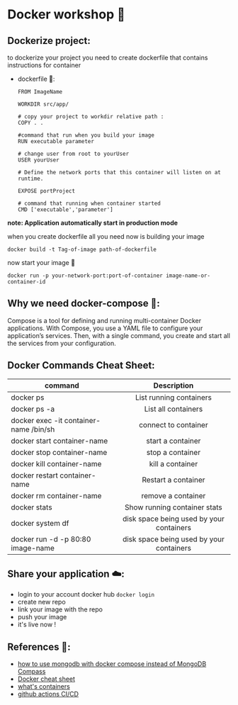 # Docker workshop 🦈

## Dockerize project:

to dockerize your project you need to create dockerfile that contains instructions for container

- dockerfile 📃:

  ```
  FROM ImageName

  WORKDIR src/app/

  # copy your project to workdir relative path :
  COPY . .

  #command that run when you build your image
  RUN executable parameter

  # change user from root to yourUser
  USER yourUser

  # Define the network ports that this container will listen on at runtime.

  EXPOSE portProject

  # command that running when container started
  CMD ['executable','parameter']

  ```

**note: Application automatically start in production mode**

when you create dockerfile all you need now is building your image

```
docker build -t Tag-of-image path-of-dockerfile
```

now start your image 🐲

```
docker run -p your-network-port:port-of-container image-name-or-container-id
```

## Why we need docker-compose 🎼:

Compose is a tool for defining and running multi-container Docker applications. With Compose, you use a YAML file to configure your application’s services. Then, with a single command, you create and start all the services from your configuration.

## Docker Commands Cheat Sheet:

| command                                |               Description                |
| -------------------------------------- | :--------------------------------------: |
| docker ps                              |         List running containers          |
| docker ps -a                           |           List all containers            |
| docker exec -it container-name /bin/sh |           connect to container           |
| docker start container-name            |            start a container             |
| docker stop container-name             |             stop a container             |
| docker kill container-name             |             kill a container             |
| docker restart container-name          |           Restart a container            |
| docker rm container-name               |            remove a container            |
| docker stats                           |       Show running container stats       |
| docker system df                       | disk space being used by your containers |
| docker run -d -p 80:80 image-name      | disk space being used by your containers |

## Share your application ☁️:

- login to your account docker hub `docker login`
- create new repo
- link your image with the repo
- push your image
- it's live now !

## References 📖:

- [how to use mongodb with docker compose instead of MongoDB Compass](https://faun.pub/managing-mongodb-on-docker-with-docker-compose-26bf8a0bbae3)
- [Docker cheat sheet](https://www.docker.com/wp-content/uploads/2022/03/docker-cheat-sheet.pdf)
- [what's containers](https://www.youtube.com/watch?v=8fi7uSYlOdc)
- [github actions CI/CD](https://docs.docker.com/ci-cd/github-actions/)
